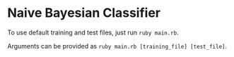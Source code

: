 # Naive Bayesian Classifier

To use default training and test files, just run `ruby main.rb`.

Arguments can be provided as `ruby main.rb [training_file] [test_file]`.
